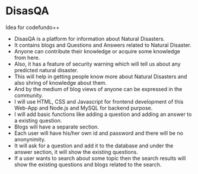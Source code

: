 # DisasQA
Idea for codefundo++
- DisasQA is a platform for information about Natural Disasters.
- It contains blogs and Questions and Answers related to Natural Disaster.
- Anyone can contribute their knowledge or acquire some knowledge from here.
- Also, it has a feature of security warning which will tell us about any predicted natural disaster.
- This will help in getting people know more about Natural Disasters and also shring of knowledge about them.
- And by the medium of blog views of anyone can be expressed in the community.
- I will use HTML, CSS and Javascript for frontend development of this Web-App and Node.js and MySQL for backend purpose.
- I will add basic functions like adding a question and adding an answer to a existing question.
- Blogs will have a separate section.
- Each user will have his/her own id and password and there will be no anonynimity.
- It will ask for a question and add it to the database and under the answer section, it will show the existing questions.
- If a user wants to search about some topic then the search results will show the existing questions and blogs related to the search.
